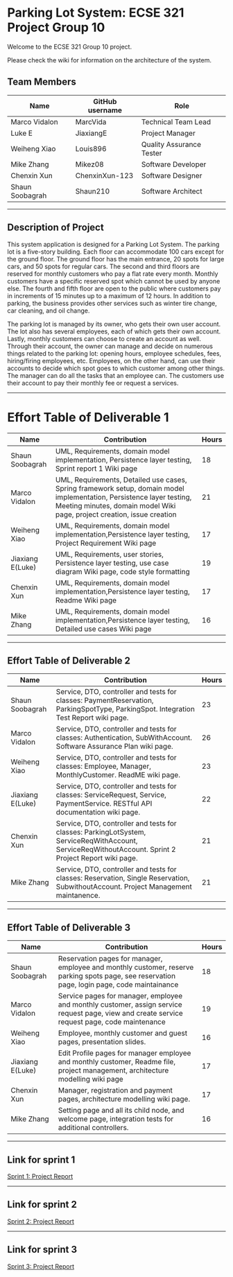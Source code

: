 # Parking Lot System: ECSE 321 Project Group 10

Welcome to the ECSE 321 Group 10 project.

Please check the wiki for information on the architecture of the system.

## Team Members

| Name           | GitHub username | Role |
|----------------|-----------------|--------
| Marco Vidalon  | MarcVida        | Technical Team Lead      |
| Luke E         | JiaxiangE       | Project Manager          |
| Weiheng Xiao   | Louis896        | Quality Assurance Tester |
| Mike Zhang     | Mikez08         | Software Developer       |
| Chenxin Xun    | ChenxinXun-123  | Software Designer        |
| Shaun Soobagrah| Shaun210        | Software Architect       |

***

## Description of Project

This system application is designed for a Parking Lot System.
The parking lot is a five-story building. Each floor can accommodate 100 cars except for the ground floor. The ground floor has the main entrance, 20 spots for large cars, and 50 spots for regular cars. The second and third floors are reserved for monthly customers who pay a flat rate every month. Monthly customers have a specific reserved spot which cannot be used by anyone else. The fourth and fifth floor are open to the public where customers pay in increments of 15 minutes up to a maximum of 12 hours. In addition to parking, the business provides other services such as winter tire change, car cleaning, and oil change.

The parking lot is managed by its owner, who gets their own user account. The lot also has several employees, each of which gets their own account. Lastly, monthly customers can choose to create an account as well. Through their account, the owner can manage and decide on numerous things related to the parking lot: opening hours, employee schedules, fees, hiring/firing employees, etc. Employees, on the other hand, can use their accounts to decide which spot goes to which customer among other things. The manager can do all the tasks that an employee can. The customers use their account to pay their monthly fee or request a services.

***

# Effort Table of Deliverable 1

| Name      | Contribution  | Hours         | 
| ------------- | ------------- | ------------- |
| Shaun Soobagrah  | UML, Requirements, domain model implementation, Persistence layer testing, Sprint report 1 Wiki page| 18|
| Marco Vidalon    | UML, Requirements, Detailed use cases, Spring framework setup, domain model implementation, Persistence layer testing, Meeting minutes, domain model Wiki page, project creation, issue creation | 21 |
| Weiheng Xiao  | UML, Requirements, domain model implementation,Persistence layer testing, Project Requirement Wiki page| 17|
| Jiaxiang E(Luke)  | UML, Requirements, user stories, Persistence layer testing, use case diagram Wiki page, code style formatting| 19|
| Chenxin Xun | UML, Requirements, domain model implementation,Persistence layer testing, Readme Wiki page| 17|
| Mike Zhang | UML, Requirements, domain model implementation,Persistence layer testing, Detailed use cases Wiki page| 16|

***

## Effort Table of Deliverable 2
| Name      | Contribution                                                                                                                                          | Hours | 
| ------------- |-------------------------------------------------------------------------------------------------------------------------------------------------------|-------|
| Shaun Soobagrah  | Service, DTO, controller and tests for classes: PaymentReservation, ParkingSpotType, ParkingSpot. Integration Test Report wiki page.                  | 23    |
| Marco Vidalon    | Service, DTO, controller and tests for classes: Authentication, SubWithAccount. Software Assurance Plan wiki page.                                    | 26    |
| Weiheng Xiao  | Service, DTO, controller and tests for classes: Employee, Manager, MonthlyCustomer. ReadME wiki page.                                                 | 23    |
| Jiaxiang E(Luke)  | Service, DTO, controller and tests for classes: ServiceRequest, Service, PaymentService. RESTful API documentation wiki page.                         | 22    |
| Chenxin Xun | Service, DTO, controller and tests for classes: ParkingLotSystem, ServiceReqWithAccount, ServiceReqWithoutAccount. Sprint 2 Project Report wiki page. | 21    |
| Mike Zhang | Service, DTO, controller and tests for classes: Reservation, Single Reservation, SubwithoutAccount. Project Management maintanence.                   | 21    |

***

## Effort Table of Deliverable 3
| Name      | Contribution                                                                                                                                          | Hours | 
| ------------- |-------------------------------------------------------------------------------------------------------------------------------------------------------|-------|
| Shaun Soobagrah  | Reservation pages for manager, employee and monthly customer, reserve parking spots page, see reservation page, login page, code maintainance | 18    |
| Marco Vidalon    | Service pages for manager, employee and monthly customer, assign service request page, view and create service request page, code maintenance | 19   |
| Weiheng Xiao  | Employee, monthly customer and guest pages, presentation slides. | 16    |
| Jiaxiang E(Luke)  |  Edit Profile pages for manager employee and monthly customer, Readme file, project management, architecture modelling wiki page | 17    |
| Chenxin Xun | Manager, registration and payment pages, architecture modelling wiki page. | 17   |
| Mike Zhang | Setting page and all its child node, and welcome page, integration tests for additional controllers. | 16    |

***

## Link for sprint 1
<a href="https://github.com/McGill-ECSE321-W23/project-group-10/wiki/Sprint-1:-Project-Report">Sprint 1: Project Report</a>

***
## Link for sprint 2
<a href="https://github.com/McGill-ECSE321-W23/project-group-10/wiki/Sprint-2:-Project-Report">Sprint 2: Project Report</a>
***
## Link for sprint 3
<a href="https://github.com/McGill-ECSE321-W23/project-group-10/wiki/Sprint-3:-Project-Report">Sprint 3: Project Report</a>
